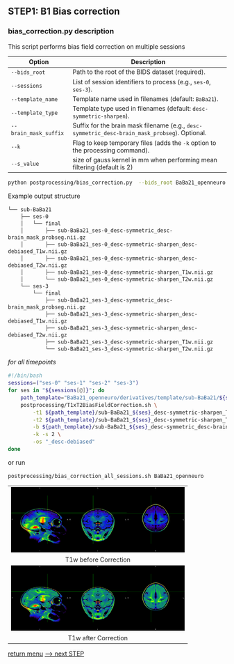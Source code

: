 ## STEP1: B1 Bias correction

### bias_correction.py description

This script performs bias field correction on multiple sessions

| Option                | Description                                                                                    |
| --------------------- |------------------------------------------------------------------------------------------------|
| `--bids_root`         | Path to the root of the BIDS dataset (required).                                               |
| `--sessions`          | List of session identifiers to process (e.g., `ses-0`, `ses-3`).                               |
| `--template_name`     | Template name used in filenames (default: `BaBa21`).                                           |
| `--template_type`     | Template type used in filenames (default: `desc-symmetric-sharpen`).                           |
| `--brain_mask_suffix` | Suffix for the brain mask filename (e.g., `desc-symmetric_desc-brain_mask_probseg`). Optional. |
| `--k`                 | Flag to keep temporary files (adds the `-k` option to the processing command).                 |
| `--s_value`           | size of gauss kernel in mm when performing mean filtering (default is 2)                       |

```bash
python postprocessing/bias_correction.py  --bids_root BaBa21_openneuro --sessions ses-0 ses-3
```
Example output structure
```
└── sub-BaBa21
    ├── ses-0
    │   └── final
    │       ├── sub-BaBa21_ses-0_desc-symmetric_desc-brain_mask_probseg.nii.gz
    │       ├── sub-BaBa21_ses-0_desc-symmetric-sharpen_desc-debiased_T1w.nii.gz
    │       ├── sub-BaBa21_ses-0_desc-symmetric-sharpen_desc-debiased_T2w.nii.gz
    │       ├── sub-BaBa21_ses-0_desc-symmetric-sharpen_T1w.nii.gz
    │       └── sub-BaBa21_ses-0_desc-symmetric-sharpen_T2w.nii.gz
    └── ses-3
        └── final
            ├── sub-BaBa21_ses-3_desc-symmetric_desc-brain_mask_probseg.nii.gz
            ├── sub-BaBa21_ses-3_desc-symmetric-sharpen_desc-debiased_T1w.nii.gz
            ├── sub-BaBa21_ses-3_desc-symmetric-sharpen_desc-debiased_T2w.nii.gz
            ├── sub-BaBa21_ses-3_desc-symmetric-sharpen_T1w.nii.gz
            └── sub-BaBa21_ses-3_desc-symmetric-sharpen_T2w.nii.gz
```

_for all timepoints_
```bash
#!/bin/bash
sessions=("ses-0" "ses-1" "ses-2" "ses-3")
for ses in "${sessions[@]}"; do
    path_template="BaBa21_openneuro/derivatives/template/sub-BaBa21/${ses}/final"
    postprocessing/T1xT2BiasFieldCorrection.sh \
        -t1 ${path_template}/sub-BaBa21_${ses}_desc-symmetric-sharpen_T1w.nii.gz \
        -t2 ${path_template}/sub-BaBa21_${ses}_desc-symmetric-sharpen_T2w.nii.gz \
        -b ${path_template}/sub-BaBa21_${ses}_desc-symmetric_desc-brain_mask_probseg.nii.gz \
        -k -s 2 \
        -os "_desc-debiased"
done
```

or run 

```bash
postprocessing/bias_correction_all_sessions.sh BaBa21_openneuro
```

<table>
<tr>
    <td align="center">
    <img src="https://github.com/arnaudletroter/BABACOOL/blob/main/images/ses-0_beforeBiasCorrection.png" width="400" height="150" />
    </td>
</tr>
<tr> 
    <td align="center">T1w before Correction</td> 
</tr>
<tr>
    <td align="center">
    <img src="https://github.com/arnaudletroter/BABACOOL/blob/main/images/ses-0_afterBiasCorrection.png" width="400" height="150" />
    </td>
</tr>
<tr> 
    <td align="center">T1w after Correction</td> 
</tr>
</table>

[return menu](../pipeline4D.md) [--> next STEP](../postprocessing/hist_normalization.md)